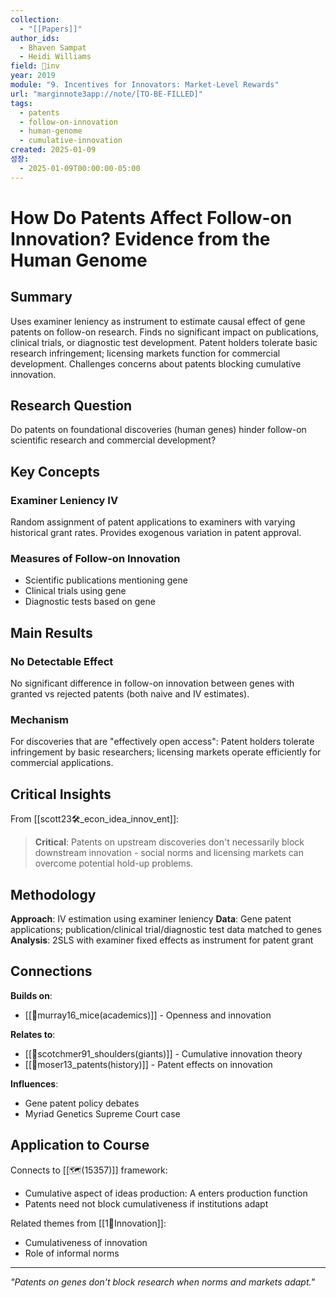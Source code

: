 ```yaml
---
collection:
  - "[[Papers]]"
author_ids:
  - Bhaven Sampat
  - Heidi Williams
field: 🐢inv
year: 2019
module: "9. Incentives for Innovators: Market-Level Rewards"
url: "marginnote3app://note/[TO-BE-FILLED]"
tags:
  - patents
  - follow-on-innovation
  - human-genome
  - cumulative-innovation
created: 2025-01-09
성장:
  - 2025-01-09T00:00:00-05:00
---
```


# How Do Patents Affect Follow-on Innovation? Evidence from the Human Genome

## Summary
Uses examiner leniency as instrument to estimate causal effect of gene patents on follow-on research. Finds no significant impact on publications, clinical trials, or diagnostic test development. Patent holders tolerate basic research infringement; licensing markets function for commercial development. Challenges concerns about patents blocking cumulative innovation.

## Research Question
Do patents on foundational discoveries (human genes) hinder follow-on scientific research and commercial development?

## Key Concepts

### Examiner Leniency IV
Random assignment of patent applications to examiners with varying historical grant rates. Provides exogenous variation in patent approval.

### Measures of Follow-on Innovation
- Scientific publications mentioning gene
- Clinical trials using gene
- Diagnostic tests based on gene

## Main Results

### No Detectable Effect
No significant difference in follow-on innovation between genes with granted vs rejected patents (both naive and IV estimates).

### Mechanism
For discoveries that are "effectively open access": Patent holders tolerate infringement by basic researchers; licensing markets operate efficiently for commercial applications.

## Critical Insights

From [[scott23🛠️_econ_idea_innov_ent]]:

> **Critical**: Patents on upstream discoveries don't necessarily block downstream innovation - social norms and licensing markets can overcome potential hold-up problems.

## Methodology

**Approach**: IV estimation using examiner leniency
**Data**: Gene patent applications; publication/clinical trial/diagnostic test data matched to genes
**Analysis**: 2SLS with examiner fixed effects as instrument for patent grant

## Connections

**Builds on**:
- [[📜murray16_mice(academics)]] - Openness and innovation

**Relates to**:
- [[📜scotchmer91_shoulders(giants)]] - Cumulative innovation theory
- [[📜moser13_patents(history)]] - Patent effects on innovation

**Influences**:
- Gene patent policy debates
- Myriad Genetics Supreme Court case

## Application to Course

Connects to [[🗺️(15357)]] framework:
- Cumulative aspect of ideas production: A enters production function
- Patents need not block cumulativeness if institutions adapt

Related themes from [[1🐢Innovation]]:
- Cumulativeness of innovation
- Role of informal norms

---

*"Patents on genes don't block research when norms and markets adapt."*
